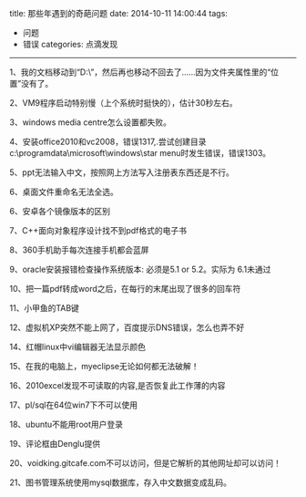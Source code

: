 title: 那些年遇到的奇葩问题
date: 2014-10-11 14:00:44
tags: 
- 问题
- 错误
categories: 点滴发现
---

1、我的文档移动到“D:\”，然后再也移动不回去了……因为文件夹属性里的“位置”没有了。

2、VM9程序启动特别慢（上个系统时挺快的），估计30秒左右。

3、windows media centre怎么设置都失败。

4、安装office2010和vc2008，错误1317,.尝试创建目录c:\programdata\microsoft\windows\star menu时发生错误，错误1303。

5、ppt无法输入中文，按照网上方法写入注册表东西还是不行。

6、桌面文件重命名无法全选。

6、安卓各个镜像版本的区别
<!--more-->
7、C++面向对象程序设计找不到pdf格式的电子书

8、360手机助手每次连接手机都会蓝屏

9、oracle安装报错检查操作系统版本: 必须是5.1 or 5.2。实际为 6.1未通过

10、把一篇pdf转成word之后，在每行的末尾出现了很多的回车符

11、小甲鱼的TAB键

12、虚拟机XP突然不能上网了，百度提示DNS错误，怎么也弄不好

14、红帽linux中vi编辑器无法显示颜色

15、在我的电脑上，myeclipse无论如何都无法破解！

16、2010excel发现不可读取的内容,是否恢复此工作薄的内容

17、pl/sql在64位win7下不可以使用

18、ubuntu不能用root用户登录

19、评论框由Denglu提供

20、voidking.gitcafe.com不可以访问，但是它解析的其他网址却可以访问！

21、图书管理系统使用mysql数据库，存入中文数据变成乱码。

